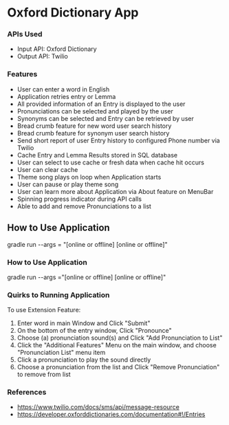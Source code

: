 # Oxford Dictionary App

### APIs Used
- Input API: Oxford Dictionary 
- Output API: Twilio

###  Features

- User can enter a word in English
- Application retries entry or Lemma 
- All provided information of an Entry is displayed to the user
- Pronunciations can be selected and played by the user
- Synonyms can be selected and Entry can be retrieved by user
- Bread crumb feature for new word user search history
- Bread crumb feature for synonym user search history
- Send short report of user Entry history to configured Phone number via Twilio
- Cache Entry and Lemma Results stored in SQL database
- User can select to use cache or fresh data when cache hit occurs
- User can clear cache
- Theme song plays on loop when Application starts
- User can pause or play theme song 
- User can learn more about Application via About feature on MenuBar
- Spinning progress indicator during API calls 
- Able to add and remove Pronunciations to a list

## How to Use Application
gradle run --args = "[online or offline] [online or offline]"


###  How to Use Application
gradle run --args ="[online or offline] [online or offline]"

###  Quirks to Running Application
To use Extension Feature:

1. Enter word in main Window and Click "Submit"
2. On the bottom of the entry window, Click "Pronounce"
3. Choose (a) pronunciation sound(s) and Click "Add Pronunciation to List"
4. Click the "Additional Features" Menu on the main window, and choose "Pronunciation List" menu item
5. Click a pronunciation to play the sound directly
6. Choose a pronunciation from the list and Click "Remove Pronunciation" to remove from list


### References 
- https://www.twilio.com/docs/sms/api/message-resource
- https://developer.oxforddictionaries.com/documentation#!/Entries

